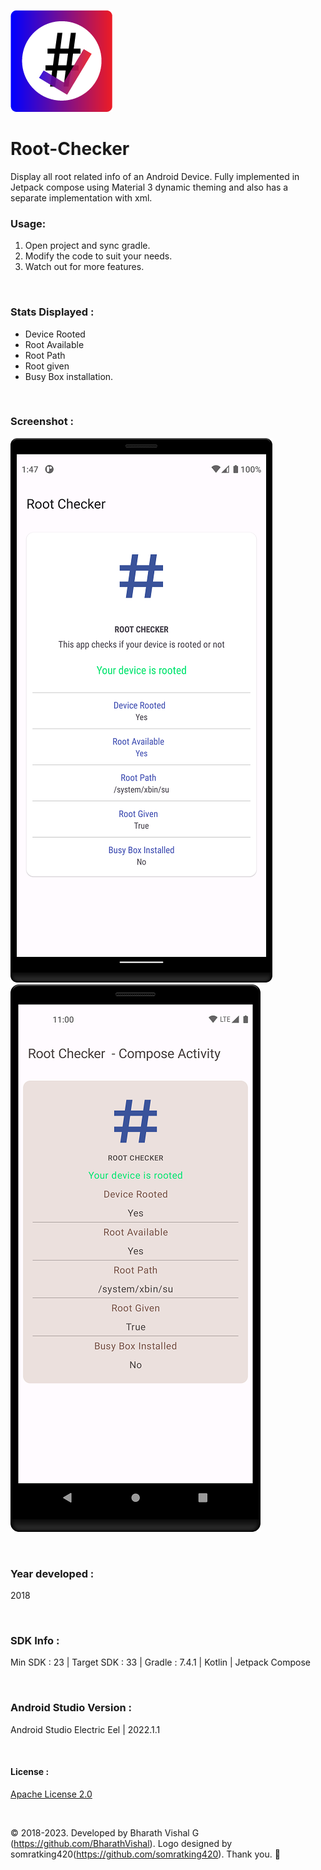 ![asset 1hdpi 1](https://github.com/BharathVishal/Root-Checker/blob/master/Asset%201ldpi.png)


# Root-Checker
Display all root related info of an Android Device. Fully implemented in Jetpack compose using Material 3 dynamic theming and also has a separate implementation with xml.


### Usage:
1. Open project and sync gradle.
2. Modify the code to suit your needs.
3. Watch out for more features.


&nbsp;
### Stats Displayed :
- Device Rooted
- Root Available
- Root Path
- Root given
- Busy Box installation.


&nbsp;
### Screenshot : 
![Screenshot 1](https://github.com/BharathVishal/Root-Checker/blob/master/Screenshots/1.png?s=90)
![Screenshot 1](https://github.com/BharathVishal/Root-Checker/blob/master/Screenshots/2.png?s=90)

&nbsp;
### Year developed : 
2018


&nbsp;

### SDK Info : 
Min SDK : 23  | Target SDK : 33 | Gradle : 7.4.1 | Kotlin | Jetpack Compose

&nbsp;


### Android Studio Version : 
Android Studio Electric Eel | 2022.1.1 



&nbsp;

#### License : 
[Apache License 2.0](https://github.com/BharathVishal/Root-Checker/blob/master/LICENSE)
&nbsp;

&nbsp;

© 2018-2023. Developed by Bharath Vishal G (https://github.com/BharathVishal). Logo designed by somratking420(https://github.com/somratking420). Thank you. :slightly_smiling_face:

